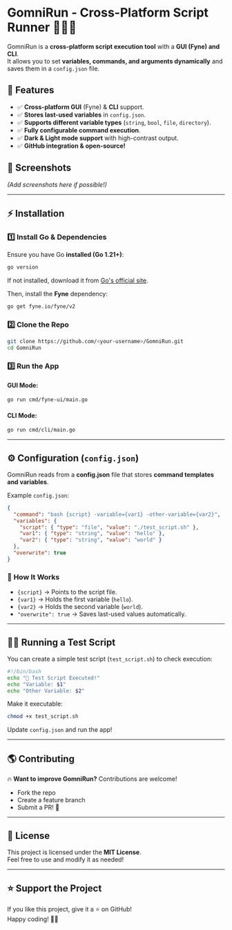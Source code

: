 # GomniRun - Cross-Platform Script Runner 🏃‍♂️💨

GomniRun is a **cross-platform script execution tool** with a **GUI (Fyne) and CLI**.  
It allows you to set **variables, commands, and arguments dynamically** and saves them in a `config.json` file.

## 📌 Features

- ✅ **Cross-platform GUI** (Fyne) & **CLI** support.
- ✅ **Stores last-used variables** in `config.json`.
- ✅ **Supports different variable types** (`string`, `bool`, `file`, `directory`).
- ✅ **Fully configurable command execution**.
- ✅ **Dark & Light mode support** with high-contrast output.
- ✅ **GitHub integration & open-source!**

## 📸 Screenshots

*(Add screenshots here if possible!)*

---

## ⚡ Installation

### **1️⃣ Install Go & Dependencies**

Ensure you have Go **installed (Go 1.21+)**:

```sh
go version
```

If not installed, download it from [Go's official site](https://go.dev/dl/).

Then, install the **Fyne** dependency:

```sh
go get fyne.io/fyne/v2
```

### **2️⃣ Clone the Repo**

```sh
git clone https://github.com/<your-username>/GomniRun.git
cd GomniRun
```

### **3️⃣ Run the App**

#### GUI Mode:

```sh
go run cmd/fyne-ui/main.go
```

#### CLI Mode:

```sh
go run cmd/cli/main.go
```

---

## ⚙️ Configuration (`config.json`)

GomniRun reads from a **config.json** file that stores **command templates and variables**.

Example `config.json`:

```json
{
  "command": "bash {script} -variable={var1} -other-variable={var2}",
  "variables": {
    "script": { "type": "file", "value": "./test_script.sh" },
    "var1": { "type": "string", "value": "hello" },
    "var2": { "type": "string", "value": "world" }
  },
  "overwrite": true
}
```

### 📝 **How It Works**

- `{script}` → Points to the script file.
- `{var1}` → Holds the first variable (`hello`).
- `{var2}` → Holds the second variable (`world`).
- `"overwrite": true` → Saves last-used values automatically.

---

## 🏃‍♂️ Running a Test Script

You can create a simple test script (`test_script.sh`) to check execution:

```sh
#!/bin/bash
echo "🚀 Test Script Executed!"
echo "Variable: $1"
echo "Other Variable: $2"
```

Make it executable:

```sh
chmod +x test_script.sh
```

Update `config.json` and run the app!

---

## 🌎 Contributing

🔥 **Want to improve GomniRun?** Contributions are welcome!  

- Fork the repo  
- Create a feature branch  
- Submit a PR! 🎉  

---

## 📜 License

This project is licensed under the **MIT License**.  
Feel free to use and modify it as needed!

---

## ⭐ Support the Project

If you like this project, give it a ⭐ on GitHub!  
Happy coding! 🚀🔥
